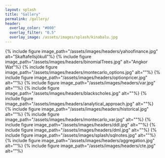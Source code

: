 ```yaml
---
layout: splash
title: "Gallery"
permalink: /gallery/
header:
  overlay_color: "#000"
  overlay_filter: "0.5"
  overlay_image: /assets/images/splash/kinabalu.jpg
---
```


{% include figure image_path="/assets/images/headers/yahoofinance.jpg" alt="Skaftafellsjökull"%}
{% include figure image_path="/assets/images/headers/binomialTrees.jpg" alt="Angkor Wat"%}
{% include figure image_path="/assets/images/headers/montecarlo_options.jpg" alt=""%}
{% include figure image_path="/assets/images/headers/optionpricer.jpg" alt=""%}
{% include figure image_path="/assets/images/headers/var.jpg" alt=""%}
{% include figure image_path="/assets/images/headers/blackscholes.jpg" alt=""%}
{% include figure image_path="/assets/images/headers/analytical_approach.jpg" alt=""%}
{% include figure image_path="/assets/images/headers/historical.jpg" alt=""%}
{% include figure image_path="/assets/images/headers/montecarlo_var.jpg" alt=""%}
{% include figure image_path="/assets/images/headers/ddl.jpg" alt=""%}
{% include figure image_path="/assets/images/headers/dml.jpg" alt=""%}
{% include figure image_path="/assets/images/splash/sqlnotes.jpg" alt=""%}
{% include figure image_path="/assets/images/headers/aggregation.jpg" alt=""%}
{% include figure image_path="/assets/images/headers/cte.jpg" alt=""%}



